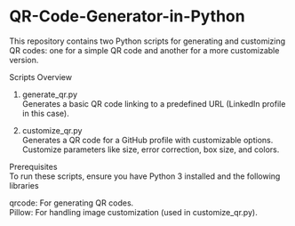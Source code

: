 # QR-Code-Generator-in-Python
This repository contains two Python scripts for generating and customizing QR codes: one for a simple QR code and another for a more customizable version.

Scripts Overview
1. generate_qr.py                                                                                                                            
Generates a basic QR code linking to a predefined URL (LinkedIn profile in this case).

2. customize_qr.py                                                                                                                           
Generates a QR code for a GitHub profile with customizable options.
Customize parameters like size, error correction, box size, and colors.                                                                      

Prerequisites                                                                                                                                
To run these scripts, ensure you have Python 3 installed and the following libraries                                                         

qrcode: For generating QR codes.                                                                                                             
Pillow: For handling image customization (used in customize_qr.py).

